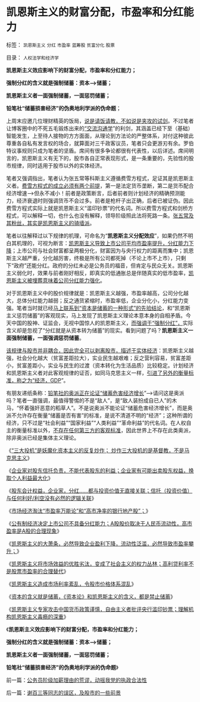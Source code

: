 # 凯恩斯主义的财富分配，市盈率和分红能力

标签： `凯恩斯主义` `分红` `市盈率` `蓝筹股` `贫富分化` `股票` 

目录： `人权法学和经济学`

**凯恩斯主义效应影响下的财富分配，市盈率和分红能力；**

**强制分红的含义就是强制储蓄：资本——>储蓄；**

**凯恩斯主义者一面强制储蓄，一面惩罚储蓄；**

**铅笔社“储蓄损害经济”的伪奥地利学派的伪命题**；

上周末应邀几位理财精英的饭局，[说是请饭请教，不如说是夹攻的试剑](../../../2014/1/17/关于“非趋势”的左侧的交易系统的科学原理.md)。不过笔者让博客圈中的不死五毛锻炼出来的[“交流沟通学](http://blog.sina.com.cn/s/articlelist_1432593997_16_1.html)”的利剑，其涵盖已经下至（基础）智能发生，上至待人接物的方方面面，从理论到方法论的严整体系，对付这种彼此尊重各自私有发言权的场合，就算面对三千政客议员，笔者只会更游刃有余。罗伯特议事规则只成为笔者的坚盾。席间有很多争论都很有代表性，以后详述。席间明言的，凯恩斯主义有无下的，股市各自正常表现形式，是一条重要的，先验性的股市规律，同时适用于股市以外的实体经济。

笔者又强调指出，笔者认为张五常等科斯主义遵循费雪方程式，足证其是凯恩斯主义者。[费雪方程式的成立必须有两个前提](../../../2014/1/18/凯恩斯主义的庄托，如清议，钮文新，但斌等股神；.md)，第一是法定货币垄断，第二是货币配合经济增速——>但永不减小！前者是政策断言，后者前者则计划经济的精确预测能力，经济衰退时则强调货币不会过多。前者是枪杆子出正确，后者已被证伪。因此费雪方程式实际上就是凯恩斯主义“滥印钞票”的代名词。所以费雪方程式和剑桥方程式，可以解释一切，也什么也没有解释，领导阶级照此法将死路一条。[张五常及其粉丝，其实是凯恩斯主义的骑墙派](../../../2013/7/29/地方债务危机当头，反思“共识”的几派主流经济学.md)。

笔者以往解释过以下规律的机理，可命名为“**凯恩斯主义分配效应**”，如果仍然不明白其机理的，可视为断言：[凯恩斯主义导致上市公司平均市盈率提升，分红能力下降](../../../2012/1/10/高市盈率是被特权侵犯的“生理反应”；.md)；上市公司与社会财富都呈两极分化，财富因为与央行权力的距离而集中；凯恩斯主义越严重，分化越厉害，终极是所有公司都死掉（不论上市不上市），只剩下“政府”还能分红。政府的分红未必是公务员的福音，但肯定与民众无关。凯恩斯主义弱化时，效果与前者刚好相反，即真实的低通胀总是伴随真实的低市盈率，[凯恩斯主义被埋葬意味着公司分红能力强化](../../../2013/4/6/凯恩斯主义已经成为国际性特殊利益集团.md)。



对于凯恩斯主义中的股价规律就是：凯恩斯主义越强，市盈率越高，公司分化越大，总体分红能力越弱；反之通货紧缩时，市盈率低，企业分化小，分红能力变强。笔者当时就已经[马上联系到“资本是储蓄的一种形式”的先验结论](../../../2014/1/18/资本的含义就是储蓄，理解今天左中右派的常识错误.md)，和“凯恩斯主义惩罚储蓄”的客观现实，马上发现了凯恩斯主义理论本意本身的自相矛盾。今天中国的股神、证监会，无视中国惊人的凯恩斯主义，[而强调于“强制分红”，](../../../2013/11/20/强制分红＝民企死掉；国企强制分红＝永远垄断；及苏联模式.md)实际含义却是忽视了“分红就是从资本转为储蓄”的现实。看到问题了吗？**凯恩斯主义一面强制储蓄，一面强调惩罚储蓄**。

[该规律与股市并非耦合，因此完全可以剥离股市，描述于实体经济](../../../2013/4/8/股市中的机构化，实体经济中的国进民退，何其相似？.md)：凯恩斯主义越强，社会分化越大（贫富差距拉大），实业民生越艰难；反之营利容易，贫富差距小，贫富差距小，实业与民生的过渡（资本转化为生活品质）比较稳定。计划经济和凯恩斯主义者对此客观规律的证否，如同马克思主义一样，[引进了另外的衡量标准，称之为“经济，GDP](../../../2009/3/31/市场要素之&quot;万能与不能&quot;的意义.md)”。

有朋友递纸条称：[铅笔社的奥派正在论证“储蓄危害经济增长](../../../2012/6/10/奥地利学派不是权威的经济学；&nbsp;铅笔社不是权威的门户；.md)”——>请问这是奥派吗？笔者一直强调，最值得警惕的不是“敌人”，是“敌人装扮成自已人”的木马，“怀着强奸恶意的稻草人”。不是说奥派不能论证“储蓄危害经济增长”，而是奥派不允许存在衡量“储蓄是否有害”的标准，是说不清道不明的“经济”；这种所谓的经济，只不过是“社会利益”“国家利益”“人类利益”“革命利益”的代名词。在人权自主的衡量标准以外，[不存在任何第三方的客观标准](../../../2009/12/21/“自我评分测不准”，计划经济的死穴.md)，因此世界上不存在此类奥派，除非奥派已经是集体主义理论。



《[“三大投机”是妖魔化资本主义的反复炒作；
炒作三大投机的是基督教，不是马克思主义](../../../2012/11/14/世界革命史的吊诡，基督教对资本主义的妖魔化！.md)》

《[企业家对股东信托负责，不能代表股东的利益；企业家有可能出卖股东权益，换取个人利益最大化](../../../2012/11/14/希特勒代表德国人民，奥巴马不代表美联邦.md)》

《[股东会计权益，企业家，分红……都与投资价值无直接关联；信托（投资价值）与任何利好/利空没有必然的逻辑关联](../../../2012/11/15/股份公司的投资价值和资本并购的获利原理.md)》

《[市场经济淘汰“市盈率万能论”和“高市净率的银行地产股”；](../../../2012/11/23/分红不能取代信托，炒房不能替代资本主义.md)》

《[公有制经济决定上市公司不具备分红能力；A股股价取决于人民币流动性，高市盈率是A股的合理现象](../../../2012/12/4/A股机构化，相当于实体经济的特许权.md)》

《[凯恩斯主义的大萧条，必然导致企业盈利下降，流动性泛滥，必然导致市盈率攀升；](../../../2013/5/4/监会会再次打压“业绩下降的高市盈率”的投机吗？.md)》

《[凯恩斯主义将市场效益的优胜劣汰，变成了社会主义的权力丛林；高利贷利率不是股票市盈率的合理替代](../../../2013/12/15/市盈率与利率没有确切的逻辑关联，否则市盈率应再高许多倍.md)》

《[凯恩斯主义造成市场利率紊乱，令股市价格体系混乱](../../../2014/1/2/张化桥先生信口开河的常识缺失.md)》

《[资本的含义就是储蓄，《资本论》和凯恩斯主义的含义，都是禁止储蓄](../../../2014/1/18/资本的含义就是储蓄，理解今天左中右派的常识错误.md)》

《[凯恩斯主义专家攻击中国货币政策谨慎，自由主义者批评央行滥印钞票；理解机构凯恩斯主义毒瘾的深重](../../../2014/1/18/凯恩斯主义的庄托，如清议，钮文新，但斌等股神；.md)》

《**凯恩斯主义效应影响下的财富分配，市盈率和分红能力；**

**强制分红的含义就是强制储蓄：资本——>储蓄；**

**凯恩斯主义者一面强制储蓄，一面惩罚储蓄；**

**铅笔社“储蓄损害经济”的伪奥地利学派的伪命题**》

前一篇：[公务员阶级加薪理由的荒谬，动摇我党的执政合法性](../../../2014/1/20/公务员阶级加薪理由的荒谬，动摇我党的执政合法性.md)

后一篇：[谢百三等同志的误区，及股市的一些前景](../../../2014/1/20/谢百三等同志的误区，及股市的一些前景.md)